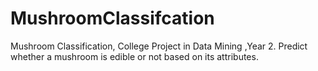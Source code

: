 # MushroomClassifcation
Mushroom Classification, College Project in Data Mining ,Year 2.
Predict whether a mushroom is edible or not based on its attributes.
